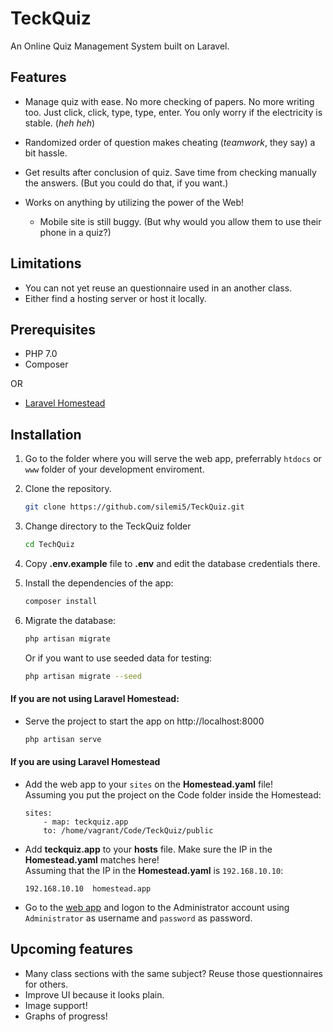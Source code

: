 # TeckQuiz
An Online Quiz Management System built on Laravel.

## Features
- Manage quiz with ease. No more checking of papers. No more writing too. Just click, click, type, type, enter. You only worry if the electricity is stable. (*heh heh*)

- Randomized order of question makes cheating (*teamwork*, they say) a bit hassle.
- Get results after conclusion of quiz. Save time from checking manually the answers. (But you could do that, if you want.)
- Works on anything by utilizing the power of the Web!
    - Mobile site is still buggy. (But why would you allow them to use their phone in a quiz?)

## Limitations
- You can not yet reuse an questionnaire used in an another class.
- Either find a hosting server or host it locally.

## Prerequisites
- PHP 7.0
- Composer

OR

- [Laravel Homestead](https://laravel.com/docs/5.4/homestead)

## Installation
1. Go to the folder where you will serve the web app, preferrably `htdocs` or `www` folder 
of your development enviroment.

2. Clone the repository.
    ```bash
    git clone https://github.com/silemi5/TeckQuiz.git
    ```

3. Change directory to the TeckQuiz folder
    ```bash
    cd TechQuiz
    ```

4. Copy **.env.example** file to **.env** and edit the database credentials there.

5. Install the dependencies of the app:
    ```bash
    composer install
    ````

6. Migrate the database:
    ```bash
    php artisan migrate
    ```
    Or if you want to use seeded data for testing:
    ```bash
    php artisan migrate --seed
    ```

#### If you are not using Laravel Homestead:
- Serve the project to start the app on http://localhost:8000
    ```bash
    php artisan serve
    ```

#### If you are using Laravel Homestead
- Add the web app to your `sites` on the **Homestead.yaml** file!  
  Assuming you put the project on the Code folder inside the Homestead:
    ```
    sites:
        - map: teckquiz.app
        to: /home/vagrant/Code/TeckQuiz/public
    ```
    
- Add **teckquiz.app** to your **hosts** file. Make sure the IP in the **Homestead.yaml** matches here!  
  Assuming that the IP in the **Homestead.yaml** is `192.168.10.10`:
    ```
    192.168.10.10  homestead.app
    ```
- Go to the [web app](http://techquiz.app) and logon to the Administrator account using `Administrator` as username and `password` as password.

## Upcoming features
- Many class sections with the same subject? Reuse those questionnaires for others.
- Improve UI because it looks plain.
- Image support!
- Graphs of progress!